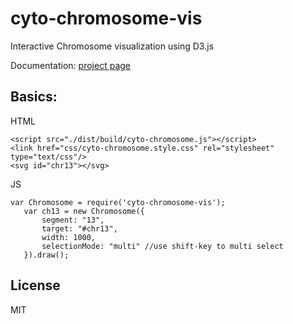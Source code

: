 cyto-chromosome-vis
===============

Interactive Chromosome visualization using D3.js

Documentation: [project page](http://linjoey.github.io/cyto-chromosome-vis)

## Basics:

HTML



```
<script src="./dist/build/cyto-chromosome.js"></script>
<link href="css/cyto-chromosome.style.css" rel="stylesheet"  type="text/css"/>
<svg id="chr13"></svg>
```

JS

```
var Chromosome = require('cyto-chromosome-vis');
   var ch13 = new Chromosome({
       segment: "13",
       target: "#chr13",
       width: 1000,
       selectionMode: "multi" //use shift-key to multi select
   }).draw();
```

## License

MIT

